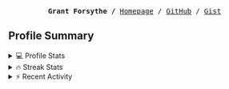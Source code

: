 <p><pre align="center"><strong>Grant Forsythe /</strong> <a href="https://www.grantwforsythe.com/">Homepage</a> / <a href="https://github.com/grantwforsythe">GitHub</a> / <a href="https://gist.github.com/grantwforsythe">Gist</a></pre></p>
 
<h2 align="left">Profile Summary</h2>
<details>
    <summary>💻 Profile Stats</summary>
    <div align="center">
        <img alt="GitHub stats" src="https://github-readme-stats.vercel.app/api?username=grantwforsythe&count_private=true&show_icons=true&hide=stars&border_radius=7&include_all_commits=true&hide_rank=true&custom_title=Grant%27s%20GitHub%20Stats">
        <img alt="Top languages" src="https://github-readme-stats.vercel.app/api/top-langs/?username=grantwforsythe&hide=jupyter+notebook,vim+script&layout=compact&langs_count=6">
    </div>
    <p style="font-size: 11px;" align="center">
        <strong>Note:</strong> Top languages is only a metric of the languages my public code consists of and doesn't reflect experience or skill level.
    </p>
</details>

<details>
    <summary>🔥 Streak Stats</summary>
        <div align="center">
            <img alt="Streak stats" src="https://github-readme-streak-stats.herokuapp.com/?user=grantwforsythe">
        </div>
</details>

 <details>
    <summary>⚡ Recent Activity</summary>
    
  <!--START_SECTION:activity-->
1. 🎉 Merged PR [#1](https://github.com/grantwforsythe/fullstackopen/pull/1) in [grantwforsythe/fullstackopen](https://github.com/grantwforsythe/fullstackopen)
2. 💪 Opened PR [#1](https://github.com/grantwforsythe/fullstackopen/pull/1) in [grantwforsythe/fullstackopen](https://github.com/grantwforsythe/fullstackopen)
3. ❗ Opened issue [#328](https://github.com/tsqllint/tsqllint/issues/328) in [tsqllint/tsqllint](https://github.com/tsqllint/tsqllint)
4. 🗣 Commented on [#610](https://github.com/sql-formatter-org/sql-formatter/issues/610#issuecomment-1589835318) in [sql-formatter-org/sql-formatter](https://github.com/sql-formatter-org/sql-formatter)
5. 💪 Opened PR [#327](https://github.com/tsqllint/tsqllint/pull/327) in [tsqllint/tsqllint](https://github.com/tsqllint/tsqllint)
  <!--END_SECTION:activity-->
    
 </details>
